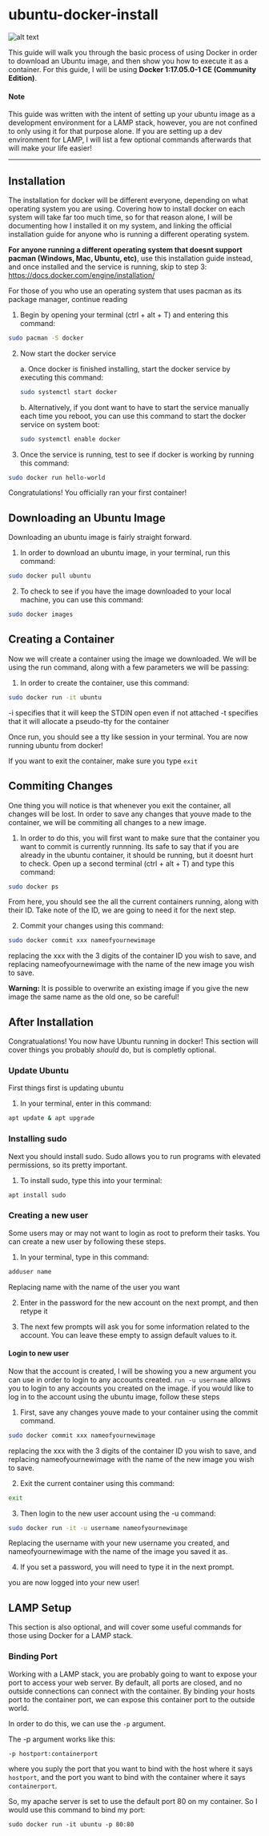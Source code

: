 # ubuntu-docker-install
![alt text](https://www.ubuntufree.com/wp-content/uploads/2016/09/Docker-Container-With-Ubuntu.png "Docker logo plus Ubuntu logo")

This guide will walk you through the basic process of using Docker in order to download an Ubuntu image, and then show you how to execute it as a container. 
For this guide, I will be using **Docker 1:17.05.0-1 CE (Community Edition)**.

#### Note
This guide was written with the intent of setting up your ubuntu image as a development environment for a LAMP stack, however, you are not confined to only using it for that purpose alone. If you are setting up a dev environment for LAMP, I will list a few optional commands afterwards that will make your life easier!

---

## Installation
The installation for docker will be different everyone, depending on what operating system you are using. Covering how to install docker on each system will take far too much time, so for that reason alone, I will be documenting how I installed it on my system, and linking the official installation guide for anyone who is running a different operating system. 

**For anyone running a different operating system that doesnt support pacman (Windows, Mac, Ubuntu, etc)**, use this installation guide instead, and once installed and the service is running, skip to step 3: https://docs.docker.com/engine/installation/

For those of you who use an operating system that uses pacman as its package manager, continue reading

1. Begin by opening your terminal (ctrl + alt + T) and entering this command:
```bash
sudo pacman -S docker
``` 

2. Now start the docker service
	
	a. Once docker is finished installing, start the docker service by executing this command:
	```bash
	sudo systemctl start docker
	```

	b. Alternatively, if you dont want to have to start the service manually each time you reboot, you can use this command to start the docker service on system boot:
	```bash
	sudo systemctl enable docker
	```

3. Once the service is running, test to see if docker is working by running this command:
```bash
sudo docker run hello-world
```

Congratulations! You officially ran your first container!

## Downloading an Ubuntu Image

Downloading an ubuntu image is fairly straight forward. 

1. In order to download an ubuntu image, in your terminal, run this command:

```bash
sudo docker pull ubuntu
```

2. To check to see if you have the image downloaded to your local machine, you can use this command:
```bash
sudo docker images
```

## Creating a Container

Now we will create a container using the image we downloaded. We will be using the run command, along with a few parameters we will be passing:

1. In order to create the container, use this command:
```bash
sudo docker run -it ubuntu
```

-i specifies that it will keep the STDIN open even if not attached
-t specifies that it will allocate a pseudo-tty for the container

Once run, you should see a tty like session in your terminal. You are now running ubuntu from docker!

If you want to exit the container, make sure you type ```exit```

## Commiting Changes

One thing you will notice is that whenever you exit the container, all changes will be lost. In order to save any changes that youve made to the container, we will be commiting all changes to a new image.

1. In order to do this, you will first want to make sure that the container you want to commit is currently runnning. Its safe to say that if you are already in the ubuntu container, it should be running, but it doesnt hurt to check. Open up a second terminal (ctrl + alt + T) and type this command:
```bash
sudo docker ps
```

From here, you should see the all the current containers running, along with their ID. Take note of the ID, we are going to need it for the next step.

2. Commit your changes using this command:
```bash
sudo docker commit xxx nameofyournewimage
```
replacing the xxx with the 3 digits of the container ID you wish to save, and replacing nameofyournewimage with the name of the new image you wish to save.

**Warning:** It is possible to overwrite an existing image if you give the new image the same name as the old one, so be careful!

## After Installation

Congratualations! You now have Ubuntu running in docker! This section will cover things you probably *should* do, but is completly optional.

### Update Ubuntu
First things first is updating ubuntu

1. In your terminal, enter in this command:

```bash
apt update & apt upgrade
```

### Installing sudo
Next you should install sudo. Sudo allows you to run programs with elevated permissions, so its pretty important. 

1. To install sudo, type this into your terminal:
```bash
apt install sudo
```

### Creating a new user
Some users may or may not want to login as root to preform their tasks. You can create a new user by following these steps.

1. In your terminal, type in this command:
```bash
adduser name
```
Replacing name with the name of the user you want

2. Enter in the password for the new account on the next prompt, and then retype it

3. The next few prompts will ask you for some information related to the account. You can leave these empty to assign default values to it.

#### Login to new user

Now that the account is created, I will be showing you a new argument you can use in order to login to any accounts created.
```run -u username``` allows you to login to any accounts you created on the image.
if you would like to log in to the account using the ubuntu image, follow these steps

1. First, save any changes youve made to your container using the commit command.
```bash
sudo docker commit xxx nameofyournewimage
```
replacing the xxx with the 3 digits of the container ID you wish to save, and replacing nameofyournewimage with the name of the new image you wish to save.

2. Exit the current container using this command:
```bash
exit
```

3. Then login to the new user account using the -u command:
```bash
sudo docker run -it -u username nameofyournewimage
```
Replacing the username with your new username you created, and nameofyournewimage with the name of the image you saved it as.

4. If you set a password, you will need to type it in the next prompt.

you are now logged into your new user!

## LAMP Setup

This section is also optional, and will cover some useful commands for those using Docker for a LAMP stack.

### Binding Port

Working with a LAMP stack, you are probably going to want to expose your port to access your web server. By default, all ports are closed, and no outside connections can connect with the container. By binding your hosts port to the container port, we can expose this container port to the outside world.

In order to do this, we can use the ```-p``` argument.

The -p argument works like this:

```-p hostport:containerport```

where you suply the port that you want to bind with the host where it says ```hostport```, and the port you want to bind with the container where it says ```containerport```.

So, my apache server is set to use the default port 80 on my container. So I would use this command to bind my port:

```sudo docker run -it ubuntu -p 80:80```